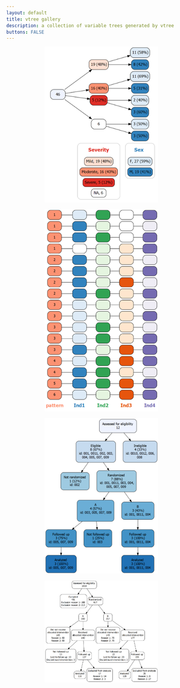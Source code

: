 ```yaml
---
layout: default
title: vtree gallery
description: a collection of variable trees generated by vtree
buttons: FALSE
---
```


<p style="text-align:center;"><img src="images/legend.png" width="300"></p>

<p style="text-align:center;"><img src="images/jellybeans.png" width="300"></p>

<p style="text-align:center;"><img src="images/CONSORTstyle.png" width="300"></p>

<p style="text-align:center;"><img src="images/CONSORTstyle2.png" width="300"></p>

